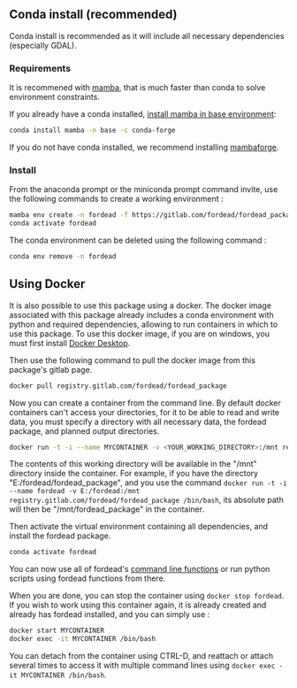 ## Conda install (recommended)

Conda install is recommended as it will include all necessary dependencies (especially GDAL).

### Requirements
It is recommened with [mamba](https://github.com/mamba-org/mamba), that is much faster than conda to solve environment constraints.

If you already have a conda installed, [install mamba in base environment](https://mamba.readthedocs.io/en/latest/installation.html#existing-conda-install):
```bash
conda install mamba -n base -c conda-forge
```

If you do not have conda installed, we recommend installing [mambaforge](https://github.com/conda-forge/miniforge#mambaforge).

### Install

From the anaconda prompt or the miniconda prompt command invite, use the following commands to create a working environment :

```bash
mamba env create -n fordead -f https://gitlab.com/fordead/fordead_package/-/raw/master/environment.yml
conda activate fordead
```

The conda environment can be deleted using the following command :
```bash
conda env remove -n fordead
```

## Using Docker

It is also possible to use this package using a docker. The docker image associated with this package already includes a conda environment with python and required dependencies, allowing to run containers in  which to use this package.
To use this docker image, if you are on windows, you must first install [Docker Desktop](https://www.docker.com/products/docker-desktop).

Then use the following command to pull the docker image from this package's gitlab page.
```bash
docker pull registry.gitlab.com/fordead/fordead_package
```
Now you can create a container from the command line. By default docker containers can't access your directories, for it to be able to read and write data, you must specify a directory with all necessary data, the fordead package, and planned output directories.
```bash
docker run -t -i --name MYCONTAINER -v <YOUR_WORKING_DIRECTORY>:/mnt registry.gitlab.com/fordead/fordead_package /bin/bash
```
The contents of this working directory will be available in the "/mnt" directory inside the container. For example, if you have the directory "E:/fordead/fordead_package", and you use the command `docker run -t -i --name fordead -v E:/fordead:/mnt registry.gitlab.com/fordead/fordead_package /bin/bash`, its absolute path will then be "/mnt/fordead_package" in the container.

Then activate the virtual environment containing all dependencies, and install the fordead package.
```bash
conda activate fordead
```

You can now use all of fordead's [command line functions](https://fordead.gitlab.io/fordead_package/docs/cli/) or run python scripts using fordead functions from there.

When you are done, you can stop the container using `docker stop fordead`.
If you wish to work using this container again, it is already created and already has fordead installed, and you can simply use :
```bash
docker start MYCONTAINER
docker exec -it MYCONTAINER /bin/bash
```
You can detach from the container using CTRL-D, and reattach or attach several times to access it with multiple command lines using `docker exec -it MYCONTAINER /bin/bash`.




